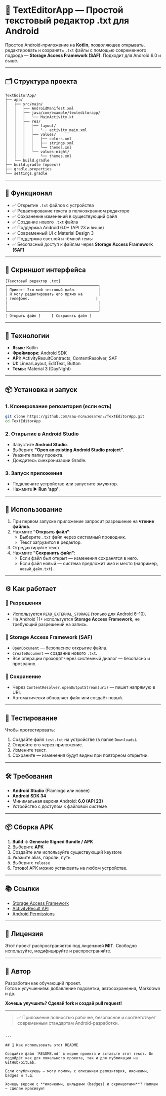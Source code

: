 # 📝 TextEditorApp — Простой текстовый редактор .txt для Android

Простое Android-приложение на **Kotlin**, позволяющее открывать, редактировать и сохранять `.txt` файлы с помощью современного подхода — **Storage Access Framework (SAF)**. Подходит для Android 6.0 и выше.

---

## 🗂️ Структура проекта

```
TextEditorApp/
├── app/
│   ├── src/main/
│   │   ├── AndroidManifest.xml
│   │   ├── java/com/example/texteditorapp/
│   │   │   └── MainActivity.kt
│   │   ├── res/
│   │   │   ├── layout/
│   │   │   │   └── activity_main.xml
│   │   │   ├── values/
│   │   │   │   ├── colors.xml
│   │   │   │   ├── strings.xml
│   │   │   │   └── themes.xml
│   │   │   └── values-night/
│   │   │       └── themes.xml
│   └── build.gradle
├── build.gradle (проект)
├── gradle.properties
└── settings.gradle
```

---

## 🎯 Функционал

- ✅ Открытие `.txt` файлов с устройства
- ✅ Редактирование текста в полноэкранном редакторе
- ✅ Сохранение изменений в существующий файл
- ✅ Создание нового `.txt` файла
- ✅ Поддержка Android 6.0+ (API 23 и выше)
- ✅ Современный UI с Material Design 3
- ✅ Поддержка светлой и тёмной темы
- ✅ Безопасный доступ к файлам через **Storage Access Framework (SAF)**

---

## 📱 Скриншот интерфейса

```
[Текстовый редактор .txt]
┌─────────────────────────────────────────┐
| Привет! Это мой тестовый файл.          |
| Я могу редактировать его прямо на       |
| телефоне.                              |
|                                         |
|                                         |
└─────────────────────────────────────────┘
[ Открыть файл ]     [ Сохранить файл ]
```

---

## 🔧 Технологии

- **Язык:** Kotlin
- **Фреймворк:** Android SDK
- **API:** ActivityResultContracts, ContentResolver, SAF
- **UI:** LinearLayout, EditText, Button
- **Темы:** Material 3 (DayNight)

---

## 📦 Установка и запуск

### 1. Клонирование репозитория (если есть)
```bash
git clone https://github.com/ваш-пользователь/TextEditorApp.git
cd TextEditorApp
```

### 2. Открытие в Android Studio
- Запустите **Android Studio**.
- Выберите **"Open an existing Android Studio project"**.
- Укажите папку проекта.
- Дождитесь синхронизации Gradle.

### 3. Запуск приложения
- Подключите устройство или запустите эмулятор.
- Нажмите ▶️ **Run 'app'**.

---

## 🧪 Использование

1. При первом запуске приложение запросит разрешение на **чтение файлов**.
2. Нажмите **"Открыть файл"**:
   - Выберите `.txt` файл через системный проводник.
   - Текст загрузится в редактор.
3. Отредактируйте текст.
4. Нажмите **"Сохранить файл"**:
   - Если файл был открыт — изменения сохранятся в него.
   - Если файл новый — система предложит имя и место (например, `новый_файл.txt`).

---

## ⚙️ Как работает

### 🔐 Разрешения
- Используется `READ_EXTERNAL_STORAGE` (только для Android 6–10).
- На Android 11+ используется **Storage Access Framework**, не требующий разрешений на запись.

### 📁 Storage Access Framework (SAF)
- `OpenDocument` — безопасное открытие файла.
- `CreateDocument` — создание нового `.txt`.
- Все операции проходят через системный диалог — безопасно и прозрачно.

### 💾 Сохранение
- Через `ContentResolver.openOutputStream(uri)` — пишет напрямую в URI.
- Автоматически обновляет файл или создаёт новый.

---

## 📁 Тестирование

Чтобы протестировать:
1. Создайте файл `test.txt` на устройстве (в папке `Downloads`).
2. Откройте его через приложение.
3. Измените текст.
4. Сохраните — изменения будут видны при повторном открытии.

---

## 🛠️ Требования

- **Android Studio** (Flamingo или новее)
- **Android SDK 34**
- Минимальная версия Android: **6.0 (API 23)**
- Устройство с доступом к файловой системе

---

## 📦 Сборка APK

1. **Build → Generate Signed Bundle / APK**
2. Выберите **APK**
3. Создайте или используйте существующий keystore
4. Укажите alias, пароли, путь
5. Выберите `release`
6. Готово! APK можно установить на любом устройстве.

---

## 📚 Ссылки

- [Storage Access Framework](https://developer.android.com/guide/topics/providers/document-provider)
- [ActivityResult API](https://developer.android.com/training/basics/intents/result)
- [Android Permissions](https://developer.android.com/guide/topics/permissions/overview)

---

## 📝 Лицензия

Этот проект распространяется под лицензией **MIT**. Свободно используйте, модифицируйте и распространяйте.

---

## 🤝 Автор

Разработан как обучающий проект.  
Готов к улучшениям: добавление подсветки, автосохранения, Markdown и др.

**Хочешь улучшить? Сделай fork и создай pull request!**

---

> ✅ Приложение полностью рабочее, безопасное и соответствует современным стандартам Android-разработки.
```

---

## 📌 Как использовать этот README

Создайте файл `README.md` в корне проекта и вставьте этот текст. Он подойдёт как для локального проекта, так и для публикации на GitHub/GitLab.

Если опубликуешь — могу помочь с описанием репозитория, иконками, badges и т.д.

Хочешь версию с **иконками, шильдами (badges) и скриншотами**? Напиши — сделаю красивую!
